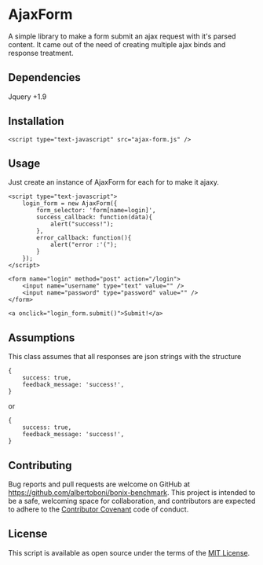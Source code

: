 # AjaxForm

A simple library to make a form submit an ajax request with it's parsed content. It came out of the need of creating 
multiple ajax binds and response treatment.


## Dependencies

Jquery +1.9


## Installation

    <script type="text-javascript" src="ajax-form.js" />


## Usage

Just create an instance of AjaxForm for each for to make it ajaxy.  

    <script type="text-javascript">
        login_form = new AjaxForm({
            form_selector: 'form[name=login]',
            success_callback: function(data){
                alert("success!");
            },
            error_callback: function(){
                alert("error :'(");        
            }
        });
    </script>
    
    <form name="login" method="post" action="/login">
        <input name="username" type="text" value="" />
        <input name="password" type="password" value="" />
    </form>

    <a onclick="login_form.submit()">Submit!</a>


## Assumptions

This class assumes that all responses are json strings with the structure

    {
        success: true, 
        feedback_message: 'success!', 
    }

or

    {
        success: true, 
        feedback_message: 'success!', 
    }

## Contributing

Bug reports and pull requests are welcome on GitHub at https://github.com/albertoboni/bonix-benchmark. 
This project is intended to be a safe, welcoming space for collaboration, and contributors are expected to adhere to 
the [Contributor Covenant](contributor-covenant.org) code of conduct.


## License

This script is available as open source under the terms of the [MIT License](http://opensource.org/licenses/MIT).

